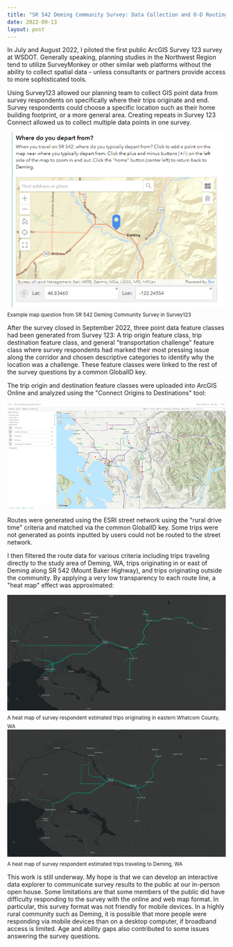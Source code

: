 ```yaml
---
title: "SR 542 Deming Community Survey: Data Collection and O-D Routing Pilot"
date: 2022-09-13
layout: post
---
```


In July and August 2022, I piloted the first public ArcGIS Survey 123 survey at WSDOT. Generally speaking, planning studies in the Northwest Region tend to utilize SurveyMonkey or other similar web platforms without the ability to collect spatial data - unless consultants or partners provide access to more sophisticated tools. 

Using Survey123 allowed our planning team to collect GIS point data from survey respondents on specifically where their trips originate and end. Survey respondents could choose a specific location such as their home building footprint, or a more general area. Creating repeats in Survey 123 Connect allowed us to collect multiple data points in one survey. 

<img src="https://raw.githubusercontent.com/katiebunge/gisportfolio/main/assets/images/SR542SurveyMap.png">
<sub>Example map question from SR 542 Deming Community Survey in Survey123</sub>

After the survey closed in September 2022, three point data feature classes had been generated from Survey 123: A trip origin feature class, trip destination feature class, and general "transportation challenge" feature class where survey respondents had marked their most pressing issue along the corridor and chosen descriptive categories to identify why the location was a challenge. These feature classes were linked to the rest of the survey questions by a common GlobalID key. 

The trip origin and destination feature classes were uploaded into ArcGIS Online and analyzed using the "Connect Origins to Destinations" tool: 

<img src="https://raw.githubusercontent.com/katiebunge/gisportfolio/main/RouteTool.PNG">

Routes were generated using the ESRI street network using the "rural drive time" criteria and matched via the common GlobalID key. Some trips were not generated as points inputted by users could not be routed to the street network. 

I then filtered the route data for various criteria including trips traveling directly to the study area of Deming, WA, trips originating in or east of Deming along SR 542 (Mount Baker Highway), and trips originating outside the community. By applying a very low transparency to each route line, a "heat map" effect was approximated: 

<img src="https://raw.githubusercontent.com/katiebunge/gisportfolio/main/assets/images/EWhatcomTrips.png">
<sub>A heat map of survey respondent estimated trips originating in eastern Whatcom County, WA</sub>

<img src="https://raw.githubusercontent.com/katiebunge/gisportfolio/main/assets/images/TripsToDeming.png">
<sub>A heat map of survey respondent estimated trips traveling to Deming, WA</sub>



This work is still underway. My hope is that we can develop an interactive data explorer to communicate survey results to the public at our in-person open house. Some limitations are that some members of the public did have difficulty responding to the survey with the online and web map format. In particular, this survey format was not friendly for mobile devices. In a highly rural community such as Deming, it is possible that more people were responding via mobile devices than on a desktop computer, if broadband access is limited. Age and ability gaps also contributed to some issues answering the survey questions. 
